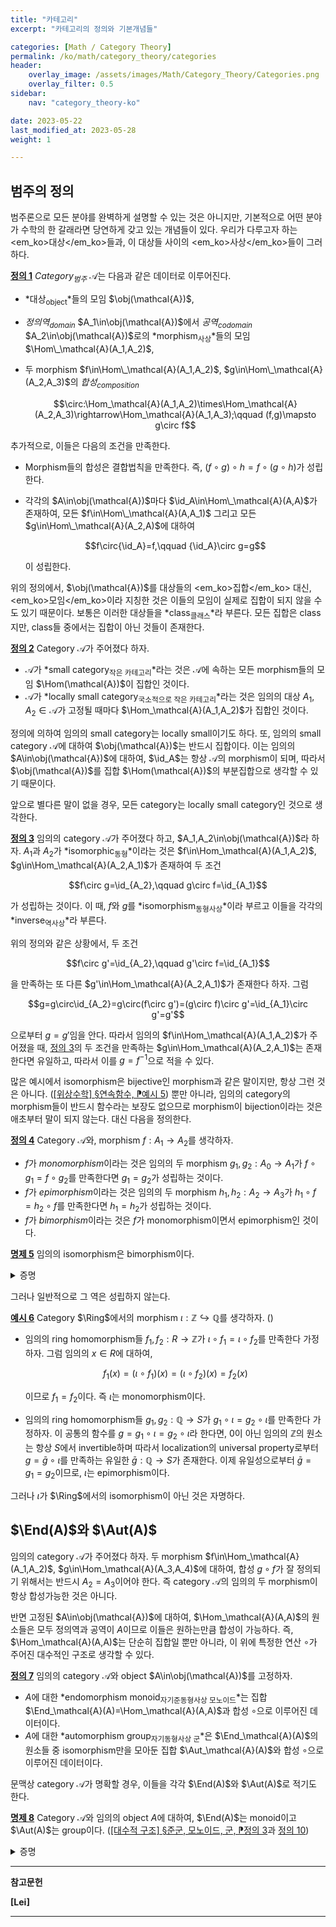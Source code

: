 ```yaml
---
title: "카테고리"
excerpt: "카테고리의 정의와 기본개념들"

categories: [Math / Category Theory]
permalink: /ko/math/category_theory/categories
header:
    overlay_image: /assets/images/Math/Category_Theory/Categories.png
    overlay_filter: 0.5
sidebar: 
    nav: "category_theory-ko"

date: 2023-05-22
last_modified_at: 2023-05-28
weight: 1

---
```


## 범주의 정의

범주론으로 모든 분야를 완벽하게 설명할 수 있는 것은 아니지만, 기본적으로 어떤 분야가 수학의 한 갈래라면 당연하게 갖고 있는 개념들이 있다. 우리가 다루고자 하는 <em_ko>대상</em_ko>들과, 이 대상들 사이의 <em_ko>사상</em_ko>들이 그러하다.

<div class="definition" markdown="1">

<ins id="def1">**정의 1**</ins> *Category<sub>범주</sub>* $\mathcal{A}$는 다음과 같은 데이터로 이루어진다.

- *대상<sub>object</sub>*들의 모임 $\obj(\mathcal{A})$,
- *정의역<sub>domain</sub>* $A_1\in\obj(\mathcal{A})$에서 *공역<sub>codomain</sub>* $A_2\in\obj(\mathcal{A})$로의 *morphism<sub>사상</sub>*들의 모임 $\Hom\_\mathcal{A}(A_1,A_2)$,
- 두 morphism $f\in\Hom\_\mathcal{A}(A_1,A_2)$, $g\in\Hom\_\mathcal{A}(A_2,A_3)$의 *합성<sub>composition</sub>* 

  $$\circ:\Hom_\mathcal{A}(A_1,A_2)\times\Hom_\mathcal{A}(A_2,A_3)\rightarrow\Hom_\mathcal{A}(A_1,A_3);\qquad (f,g)\mapsto g\circ f$$

추가적으로, 이들은 다음의 조건을 만족한다.

- Morphism들의 합성은 결합법칙을 만족한다. 즉, $(f\circ g)\circ h=f\circ(g\circ h)$가 성립한다.
- 각각의 $A\in\obj(\mathcal{A})$마다 $\id_A\in\Hom\_\mathcal{A}(A,A)$가 존재하여, 모든 $f\in\Hom\_\mathcal{A}(A,A_1)$ 그리고 모든 $g\in\Hom\_\mathcal{A}(A_2,A)$에 대하여
  
  $$f\circ{\id_A}=f,\qquad {\id_A}\circ g=g$$

  이 성립한다.

</div>

위의 정의에서, $\obj(\mathcal{A})$를 대상들의 <em_ko>집합</em_ko> 대신, <em_ko>모임</em_ko>이라 지칭한 것은 이들의 모임이 실제로 집합이 되지 않을 수도 있기 때문이다. 보통은 이러한 대상들을 *class<sub>클래스</sub>*라 부른다. 모든 집합은 class지만, class들 중에서는 집합이 아닌 것들이 존재한다. 

<div class="definition" markdown="1">

<ins id="def2">**정의 2**</ins> Category $\mathcal{A}$가 주어졌다 하자.

- $\mathcal{A}$가 *small category<sub>작은 카테고리</sub>*라는 것은 $\mathcal{A}$에 속하는 모든 morphism들의 모임 $\Hom(\mathcal{A})$이 집합인 것이다. 
- $\mathcal{A}$가 *locally small category<sub>국소적으로 작은 카테고리</sub>*라는 것은 임의의 대상 $A_1,A_2\in\mathcal{A}$가 고정될 때마다 $\Hom_\mathcal{A}(A_1,A_2)$가 집합인 것이다.

</div>

정의에 의하여 임의의 small category는 locally small이기도 하다. 또, 임의의 small category $\mathcal{A}$에 대하여 $\obj(\mathcal{A})$는 반드시 집합이다. 이는 임의의 $A\in\obj(\mathcal{A})$에 대하여, $\id_A$는 항상 $\mathcal{A}$의 morphism이 되며, 따라서 $\obj(\mathcal{A})$를 집합 $\Hom(\mathcal{A})$의 부분집합으로 생각할 수 있기 때문이다.

앞으로 별다른 말이 없을 경우, 모든 category는 locally small category인 것으로 생각한다.

<div class="definition" markdown="1">

<ins id="def3">**정의 3**</ins> 임의의 category $\mathcal{A}$가 주어졌다 하고, $A_1,A_2\in\obj(\mathcal{A})$라 하자. $A_1$과 $A_2$가 *isomorphic<sub>동형</sub>*이라는 것은 $f\in\Hom_\mathcal{A}(A_1,A_2)$, $g\in\Hom_\mathcal{A}(A_2,A_1)$가 존재하여 두 조건

$$f\circ g=\id_{A_2},\qquad g\circ f=\id_{A_1}$$

가 성립하는 것이다. 이 때, $f$와 $g$를 *isomorphism<sub>동형사상</sub>*이라 부르고 이들을 각각의 *inverse<sub>역사상</sub>*라 부른다. 

</div>

위의 정의와 같은 상황에서, 두 조건

$$f\circ g'=\id_{A_2},\qquad g'\circ f=\id_{A_1}$$

을 만족하는 또 다른 $g'\in\Hom_\mathcal{A}(A_2,A_1)$가 존재한다 하자. 그럼

$$g=g\circ\id_{A_2}=g\circ(f\circ g')=(g\circ f)\circ g'=\id_{A_1}\circ g'=g'$$

으로부터 $g=g'$임을 안다. 따라서 임의의 $f\in\Hom_\mathcal{A}(A_1,A_2)$가 주어졌을 때, [정의 3](#def3)의 두 조건을 만족하는 $g\in\Hom_\mathcal{A}(A_2,A_1)$는 존재한다면 유일하고, 따라서 이를 $g=f^{-1}$으로 적을 수 있다.

많은 예시에서 isomorphism은 bijective인 morphism과 같은 말이지만, 항상 그런 것은 아니다. ([\[위상수학\] §연속함수, ⁋예시 5](/ko/math/topology/continuous_functions#ex5)) 뿐만 아니라, 임의의 category의 morphism들이 반드시 함수라는 보장도 없으므로 morphism이 bijection이라는 것은 애초부터 말이 되지 않는다. 대신 다음을 정의한다.

<div class="definition" markdown="1">

<ins id="def4">**정의 4**</ins> Category $\mathcal{A}$와, morphism $f:A_1\rightarrow A_2$를 생각하자. 

- $f$가 *monomorphism*이라는 것은 임의의 두 morphism $g_1,g_2:A_0\rightarrow A_1$가 $f\circ g_1=f\circ g_2$를 만족한다면 $g_1=g_2$가 성립하는 것이다.
- $f$가 *epimorphism*이라는 것은 임의의 두 morphism $h_1,h_2:A_2\rightarrow A_3$가 $h_1\circ f=h_2\circ f$를 만족한다면 $h_1=h_2$가 성립하는 것이다.
- $f$가 *bimorphism*이라는 것은 $f$가 monomorphism이면서 epimorphism인 것이다.

</div>

<div class="proposition" markdown="1">

<ins id="prop5">**명제 5**</ins> 임의의 isomorphism은 bimorphism이다.

</div>
<details class="proof" markdown="1">
<summary>증명</summary>

$f:A_1\rightarrow A_2$가 isomorphism이라 가정하자. 만일 $g_1,g_2:A_0\rightarrow A_1$가 $f\circ g_1=f\circ g_2$를 만족한다면 다음 식

$$g_1=\id_{A_1}\circ g_1=(f^{-1}\circ f)\circ g_1=f^{-1}\circ(f\circ g_1)=f^{-1}\circ(f\circ g_2)=\id_{A_1}\circ g_2=g_2$$

로부터 $f$가 monomorphism임을 안다. 동일한 논증에 의해 $f$는 epimorphism이기도 하고 따라서 $f$는 bimorphism이다.

</details>

그러나 일반적으로 그 역은 성립하지 않는다. 

<div class="example" markdown="1">

<ins id="ex6">**예시 6**</ins> Category $\Ring$에서의 morphism $\iota:\mathbb{Z}\hookrightarrow\mathbb{Q}$를 생각하자. ()

- 임의의 ring homomorphism들 $f_1,f_2:R\rightarrow\mathbb{Z}$가 $\iota\circ f_1=\iota\circ f_2$를 만족한다 가정하자. 그럼 임의의 $x\in R$에 대하여, 
    
    $$f_1(x)=(\iota\circ f_1)(x)=(\iota\circ f_2)(x)=f_2(x)$$

    이므로 $f_1=f_2$이다. 즉 $\iota$는 monomorphism이다.
- 임의의 ring homomorphism들 $g_1,g_2:\mathbb{Q}\rightarrow S$가 $g_1\circ\iota=g_2\circ\iota$를 만족한다 가정하자. 이 공통의 함수를 $g=g_1\circ\iota=g_2\circ\iota$라 한다면, $0$이 아닌 임의의 $\mathbb{Z}$의 원소는 항상 $S$에서 invertible하며 따라서 localization의 universal property로부터 $g=\bar{g}\circ\iota$를 만족하는 유일한 $\bar{g}:\mathbb{Q}\rightarrow S$가 존재한다. 이제 유일성으로부터 $\bar{g}=g_1=g_2$이므로, $\iota$는 epimorphism이다.

그러나 $\iota$가 $\Ring$에서의 isomorphism이 아닌 것은 자명하다.

</div>

## $\End(A)$와 $\Aut(A)$

임의의 category $\mathcal{A}$가 주어졌다 하자. 두 morphism $f\in\Hom_\mathcal{A}(A_1,A_2)$, $g\in\Hom_\mathcal{A}(A_3,A_4)$에 대하여, 합성 $g\circ f$가 잘 정의되기 위해서는 반드시 $A_2=A_3$이어야 한다. 즉 category $\mathcal{A}$의 임의의 두 morphism이 항상 합성가능한 것은 아니다.

반면 고정된 $A\in\obj(\mathcal{A})$에 대하여, $\Hom_\mathcal{A}(A,A)$의 원소들은 모두 정의역과 공역이 $A$이므로 이들은 원하는만큼 합성이 가능하다. 즉, $\Hom_\mathcal{A}(A,A)$는 단순히 집합일 뿐만 아니라, 이 위에 특정한 연산 $\circ$가 주어진 대수적인 구조로 생각할 수 있다.

<div class="definition" markdown="1">

<ins id="def7">**정의 7**</ins> 임의의 category $\mathcal{A}$와 object $A\in\obj(\mathcal{A})$를 고정하자.

- $A$에 대한 *endomorphism monoid<sub>자기준동형사상 모노이드</sub>*는 집합 $\End_\mathcal{A}(A)=\Hom_\mathcal{A}(A,A)$과 합성 $\circ$으로 이루어진 데이터이다.
- $A$에 대한 *automorphism group<sub>자기동형사상 군</sub>*은 $\End_\mathcal{A}(A)$의 원소들 중 isomorphism만을 모아둔 집합 $\Aut_\mathcal{A}(A)$와 합성 $\circ$으로 이루어진 데이터이다.

</div>

문맥상 category $\mathcal{A}$가 명확할 경우, 이들을 각각 $\End(A)$와 $\Aut(A)$로 적기도 한다. 

<div class="proposition" markdown="1">

<ins id="prop8">**명제 8**</ins> Category $\mathcal{A}$와 임의의 object $A$에 대하여, $\End(A)$는 monoid이고 $\Aut(A)$는 group이다. ([\[대수적 구조\] §준군, 모노이드, 군, ⁋정의 3](/ko/math/algebraic_structures/group#def3)과 [정의 10](/ko/math/algebraic_structures/group#def10))

</div>
<details class="proof" markdown="1">
<summary>증명</summary>



</details>




---

**참고문헌**

**[Lei]**

---